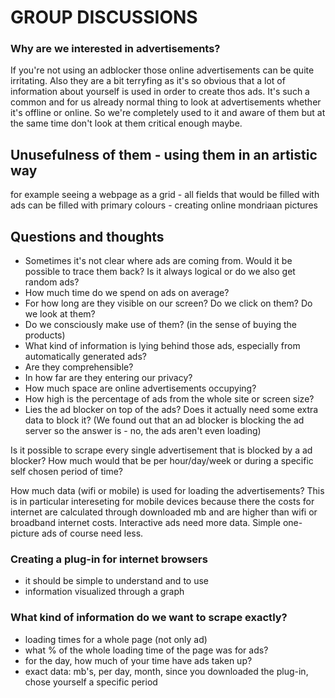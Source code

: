 # GROUP DISCUSSIONS

### Why are we interested in advertisements? 
If you're not using an adblocker those online advertisements can be quite irritating. Also they are a bit terryfing as it's so obvious that a lot of information about yourself is used in order to create thos ads. 
It's such a common and for us already normal thing to look at advertisements whether it's offline or online. So we're completely used to it and aware of them but at the same time don't look at them critical enough maybe. 


## Unusefulness of them - using them in an artistic way
for example seeing a webpage as a grid - all fields that would be filled with ads can be filled with  primary colours - creating online mondriaan pictures

## Questions and thoughts

- Sometimes it's not clear where ads are coming from. Would it be possible to trace them back? Is it always logical or do we also get random ads?
- How much time do we spend on ads on average? 
- For how long are they visible on our screen? Do we click on them? Do we look at them? 
- Do we consciously make use of them? (in the sense of buying the products) 
- What kind of information is lying behind those ads, especially from automatically generated ads? 
- Are they comprehensible? 
- In how far are they entering our privacy?
- How much space are online advertisements occupying? 
- How high is the percentage of ads from the whole site or screen size?
- Lies the ad blocker on top of the ads? Does it actually need some extra data to block it? (We found out that an ad blocker is blocking the ad server so the answer is - no, the ads aren't even loading)


Is it possible to scrape every single advertisement that is blocked by a ad blocker? How much would that be per hour/day/week  or during a specific self chosen period of time?

How much data (wifi or mobile) is used for loading the advertisements? This is in particular intereseting for mobile devices because there the costs for internet are calculated through downloaded mb and are higher than wifi or broadband internet costs. 
Interactive ads need more data. Simple one-picture ads of course need less. 




### Creating a plug-in for internet browsers
- it should be simple to understand and to use
- information visualized through a graph

### What kind of information do we want to scrape exactly?
- loading times for a whole page (not only ad)
- what % of the whole loading time of the page was for ads?
- for the day, how much of your time have ads taken up?
- exact data: mb's, per day, month, since you downloaded the plug-in, chose yourself a specific period


